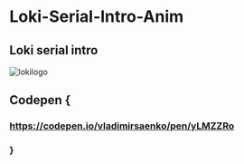 # Loki-Serial-Intro-Anim

## Loki serial intro
 
![lokilogo](https://user-images.githubusercontent.com/56477695/122377570-dcef7e80-cf6d-11eb-8675-aae20ecd1d43.gif)

## Codepen {

### https://codepen.io/vladimirsaenko/pen/yLMZZRo

### }
